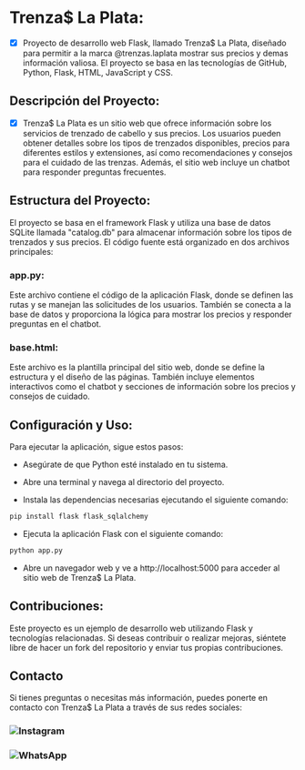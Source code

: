 # **Trenza$ La Plata**:
- [x] Proyecto de desarrollo web Flask, llamado Trenza$ La Plata, diseñado para permitir a la marca @trenzas.laplata mostrar sus precios y demas información valiosa. El proyecto se basa en las tecnologías de GitHub, Python, Flask, HTML, JavaScript y CSS.


## Descripción del Proyecto:

- [x] Trenza$ La Plata es un sitio web que ofrece información sobre los servicios de trenzado de cabello y sus precios. Los usuarios pueden obtener detalles sobre los tipos de trenzados disponibles, precios para diferentes estilos y extensiones, así como recomendaciones y consejos para el cuidado de las trenzas. Además, el sitio web incluye un chatbot para responder preguntas frecuentes.

## Estructura del Proyecto:

El proyecto se basa en el framework Flask y utiliza una base de datos SQLite llamada "catalog.db" para almacenar información sobre los tipos de trenzados y sus precios. El código fuente está organizado en dos archivos principales:

###  app.py: 

Este archivo contiene el código de la aplicación Flask, donde se definen las rutas y se manejan las solicitudes de los usuarios. También se conecta a la base de datos y proporciona la lógica para mostrar los precios y responder preguntas en el chatbot.

###  base.html: 

Este archivo es la plantilla principal del sitio web, donde se define la estructura y el diseño de las páginas. También incluye elementos interactivos como el chatbot y secciones de información sobre los precios y consejos de cuidado.

## Configuración y Uso:

Para ejecutar la aplicación, sigue estos pasos:

- Asegúrate de que Python esté instalado en tu sistema.

- Abre una terminal y navega al directorio del proyecto.

- Instala las dependencias necesarias ejecutando el siguiente comando:

```python
pip install flask flask_sqlalchemy

```
- Ejecuta la aplicación Flask con el siguiente comando:

```python
python app.py
```

- Abre un navegador web y ve a http://localhost:5000 para acceder al sitio web de Trenza$ La Plata.

## Contribuciones:

Este proyecto es un ejemplo de desarrollo web utilizando Flask y tecnologías relacionadas. Si deseas contribuir o realizar mejoras, siéntete libre de hacer un fork del repositorio y enviar tus propias contribuciones.

## Contacto
Si tienes preguntas o necesitas más información, puedes ponerte en contacto con Trenza$ La Plata a través de sus redes sociales:

### ![Instagram](https://www.instagram.com/trenzas.laplata)

### ![WhatsApp](https://wa.me/+5492215655406/)
